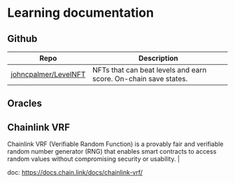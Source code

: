 # Learning documentation

## Github

| Repo | Description |
|------|-------------|
|[johncpalmer/LevelNFT](https://github.com/johncpalmer/LevelNFT )| NFTs that can beat levels and earn score. On-chain save states. | 

## Oracles

## Chainlink VRF

Chainlink VRF (Verifiable Random Function) is a provably fair and verifiable random number generator (RNG) that enables smart contracts to access random values without compromising security or usability. |

doc: https://docs.chain.link/docs/chainlink-vrf/
